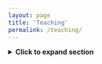```yaml
---
layout: page
title: 'Teaching'
permalink: /teaching/
---
```


<details>
  <summary><strong>Click to expand section</strong></summary>

  Here is the content inside the expandable panel.  
  You can include **Markdown** inside here too.

  - Bullet point
  - More text

</details>
